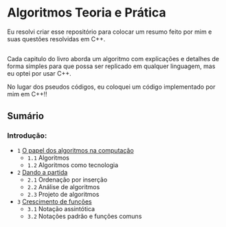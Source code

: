 # Algoritmos Teoria e Prática
Eu resolvi criar esse repositório para colocar um resumo feito por mim e suas questões resolvidas em C++.

##
Cada capitulo do livro aborda um algoritmo com explicações e detalhes de forma simples para que possa ser replicado em qualquer linguagem, mas eu optei por usar C++.

No lugar dos pseudos códigos, eu coloquei um código implementado por mim em C++!!

## Sumário

### Introdução:
* `1` [O papel dos algoritmos na computação](Fundamentos/1-o-papel-dos-algoritmos/README.md)
    * `1.1` Algoritmos
    * `1.2` Algoritmos como tecnologia
* `2` [Dando a partida](Fundamentos/2-dando-a-partida/README.md)
    * `2.1` Ordenação por inserção
    * `2.2` Análise de algoritmos
    * `2.3` Projeto de algoritmos
* `3` [Crescimento de funções](Fundamentos/3-crescimento-das-funções/README.md)
    * `3.1` Notação assintótica
    * `3.2` Notações padrão e funções comuns
